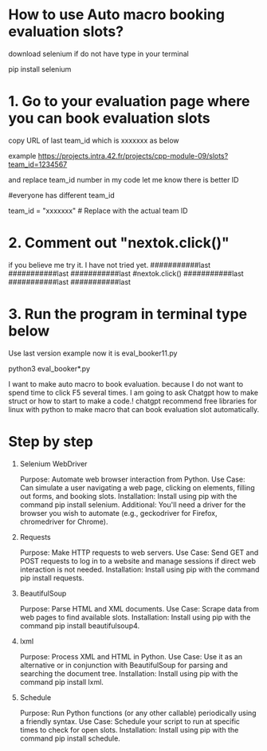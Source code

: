 # How to use Auto macro booking evaluation slots?

download selenium if do not have type in your terminal

pip install selenium

# 1. Go to your evaluation page where you can book evaluation slots 
copy URL of last team_id which is xxxxxxx as below

example 
https://projects.intra.42.fr/projects/cpp-module-09/slots?team_id=1234567

and replace team_id number in my code
let me know there is better ID

#everyone has different team_id

team_id = "xxxxxxx"  # Replace with the actual team ID


# 2. Comment out "nextok.click()"
if you believe me try it. 
I have not tried yet.
###########last
###########last
###########last
#nextok.click()
###########last
###########last
###########last

# 3. Run the program in terminal type below 
Use last version example now it is eval_booker11.py

python3 eval_booker*.py







I want to make auto macro to book evaluation.
because I do not want to spend time to click F5 several times.
I am going to ask Chatgpt how to make struct or how to start to make a code.!
chatgpt recommend free libraries for linux with python to make macro that can book evaluation slot automatically.


# Step by step

1. Selenium WebDriver

    Purpose: Automate web browser interaction from Python.
    Use Case: Can simulate a user navigating a web page, clicking on elements, filling out forms, and booking slots.
    Installation: Install using pip with the command pip install selenium.
    Additional: You'll need a driver for the browser you wish to automate (e.g., geckodriver for Firefox, chromedriver for Chrome).

2. Requests

    Purpose: Make HTTP requests to web servers.
    Use Case: Send GET and POST requests to log in to a website and manage sessions if direct web interaction is not needed.
    Installation: Install using pip with the command pip install requests.

3. BeautifulSoup

    Purpose: Parse HTML and XML documents.
    Use Case: Scrape data from web pages to find available slots.
    Installation: Install using pip with the command pip install beautifulsoup4.

4. lxml

    Purpose: Process XML and HTML in Python.
    Use Case: Use it as an alternative or in conjunction with BeautifulSoup for parsing and searching the document tree.
    Installation: Install using pip with the command pip install lxml.

5. Schedule

    Purpose: Run Python functions (or any other callable) periodically using a friendly syntax.
    Use Case: Schedule your script to run at specific times to check for open slots.
    Installation: Install using pip with the command pip install schedule.




